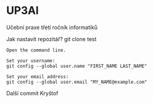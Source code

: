 # UP3AI
Učební praxe třetí ročník informatiků

Jak nastavit repozitář?
git clone
test


    Open the command line.

    Set your username:
    git config --global user.name "FIRST_NAME LAST_NAME"

    Set your email address:
    git config --global user.email "MY_NAME@example.com"

Další commit
Kryštof